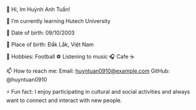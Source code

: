 
👋 Hi, Im Huỳnh Anh Tuấn!

🌱 I’m currently learning Hutech University

📅 Date of birth: 09/10/2003

🏡 Place of birth: Đắk Lắk, Việt Nam

🎾 Hobbies:
Football ⚽️
Listening to music 🎧
Cafe ☕️

📫 How to reach me:
Email: huyntuan0910@example.com
GitHub: @huyntuan0910

⚡ Fun fact: I enjoy participating in cultural and social activities and always want to connect and interact with new people.

<!---
huyntuan0910/huyntuan0910 is a ✨ special ✨ repository because its `README.md` (this file) appears on your GitHub profile.
You can click the Preview link to take a look at your changes.
--->
